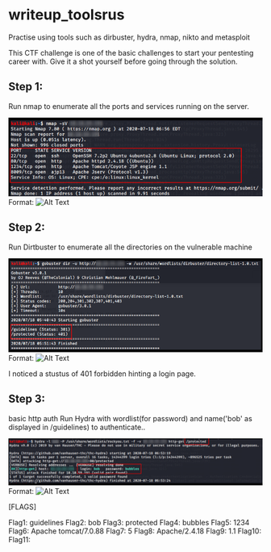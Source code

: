 # writeup_toolsrus

Practise using tools such as dirbuster, hydra, nmap, nikto and metasploit

This CTF challenge is one of the basic challenges to start your pentesting career with. Give it a shot yourself before going through the solution.

## Step 1:

Run nmap to enumerate all the ports and services running on the server.

![GitHub Logo](/nmap.png)
Format: ![Alt Text](url)

## Step 2:

Run Dirtbuster to enumerate all the directories on the vulnerable machine

![GitHub Logo](/dirbuster.png)
Format: ![Alt Text](url)

I noticed a stustus of 401 forbidden hinting a login page.

## Step 3:
basic http auth 
Run Hydra with wordlist(for password) and name('bob' as displayed in /guidelines) to authenticate.. 

![GitHub Logo](/hydra.png)
Format: ![Alt Text](url)

[FLAGS]

Flag1: guidelines
Flag2: bob
Flag3: protected
Flag4: bubbles
Flag5: 1234
Flag6: Apache tomcat/7.0.88
Flag7: 5
Flag8: Apache/2.4.18
Flag9: 1.1
Flag10:  
Flag11: 
